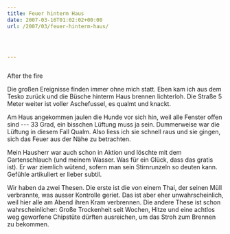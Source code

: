 ```yaml
---
title: Feuer hinterm Haus
date: 2007-03-16T01:02:02+00:00
url: /2007/03/feuer-hinterm-haus/




---
```

<div class="flickr">
  <a href="http://www.flickr.com/photos/schreibblogade/422828457/"><img src="//farm1.static.flickr.com/167/422828457_09b0d03ce2.jpg" class="flickr-photo" alt="" /></a></p>

  <p>
    After the fire
  </p>
</div>

Die großen Ereignisse finden immer ohne mich statt. Eben kam ich aus dem Tesko zurück und die Büsche hinterm Haus brennen lichterloh. Die Straße 5 Meter weiter ist voller Aschefussel, es qualmt und knackt.

Am Haus angekommen jaulen die Hunde vor sich hin, weil alle Fenster offen sind --- 33 Grad, ein bisschen Lüftung muss ja sein. Dummerweise war die Lüftung in diesem Fall Qualm. Also liess ich sie schnell raus und sie gingen, sich das Feuer aus der Nähe zu betrachten.

Mein Hausherr war auch schon in Aktion und löschte mit dem Gartenschlauch (und meinem Wasser. Was für ein Glück, dass das gratis ist). Er war ziemlich wütend, sofern man sein Stirnrunzeln so deuten kann. Gefühle artikuliert er lieber subtil.

Wir haben da zwei Thesen. Die erste ist die von einem Thai, der seinen Müll verbrannte, was ausser Kontrolle geriet. Das ist aber eher unwahrscheinlich, weil hier alle am Abend ihren Kram verbrennen. Die andere These ist schon wahrscheinlicher: Große Trockenheit seit Wochen, Hitze und eine achtlos weg geworfene Chipstüte dürften ausreichen, um das Stroh zum Brennen zu bekommen.
